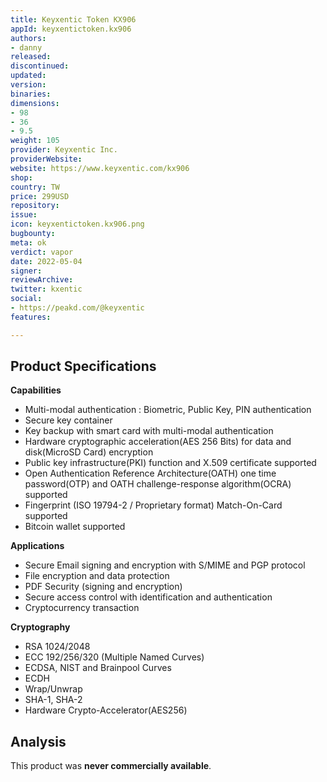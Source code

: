 ```yaml
---
title: Keyxentic Token KX906
appId: keyxentictoken.kx906
authors:
- danny
released: 
discontinued: 
updated: 
version: 
binaries: 
dimensions:
- 98
- 36
- 9.5
weight: 105
provider: Keyxentic Inc.
providerWebsite: 
website: https://www.keyxentic.com/kx906
shop: 
country: TW
price: 299USD
repository: 
issue: 
icon: keyxentictoken.kx906.png
bugbounty: 
meta: ok
verdict: vapor
date: 2022-05-04
signer: 
reviewArchive: 
twitter: kxentic
social:
- https://peakd.com/@keyxentic
features: 

---
```


## Product Specifications 

**Capabilities**
>
- Multi-modal authentication : Biometric, Public Key, PIN authentication
- Secure key container
- Key backup with smart card with multi-modal authentication
- Hardware cryptographic acceleration(AES 256 Bits) for data and disk(MicroSD Card) encryption
- Public key infrastructure(PKI) function and X.509 certificate supported
- Open Authentication Reference Architecture(OATH) one time password(OTP) and OATH challenge-response algorithm(OCRA) supported
- Fingerprint (ISO 19794-2 / Proprietary format) Match-On-Card supported
- Bitcoin wallet supported
>

**Applications**

>
- Secure Email signing and encryption with S/MIME and PGP protocol
- File encryption and data protection
- PDF Security (signing and encryption)
- Secure access control with identification and authentication
- Cryptocurrency transaction

**Cryptography**
>
- RSA 1024/2048
- ECC 192/256/320 (Multiple Named Curves)
- ECDSA, NIST and Brainpool Curves
- ECDH
- Wrap/Unwrap
- SHA-1, SHA-2
- Hardware Crypto-Accelerator(AES256)

## Analysis 

This product was **never commercially available**.